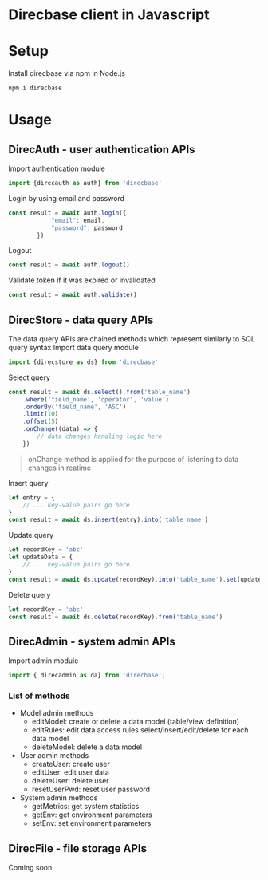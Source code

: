 Direcbase client in Javascript
======================================================================
# Setup
Install direcbase via npm in Node.js
```sh
npm i direcbase

```
# Usage
## DirecAuth - user authentication APIs
Import authentication module
```js
import {direcauth as auth} from 'direcbase'
```
Login by using email and password
```js
const result = await auth.login({
            "email": email,
            "password": password
        })
```
Logout
```js
const result = await auth.logout()
```
Validate token if it was expired or invalidated
```js
const result = await auth.validate()
```
## DirecStore - data query APIs
The data query APIs are chained methods which represent similarly to SQL query syntax
Import data query module
```js
import {direcstore as ds} from 'direcbase'
```
Select query 
```js
const result = await ds.select().from('table_name')
    .where('field_name', 'operator', 'value')
    .orderBy('field_name', 'ASC')
    .limit(10)
    .offset(5)
    .onChange((data) => {   
        // data changes handling logic here
    })                         
```
> onChange method is applied for the purpose of listening to data changes in reatime 

Insert query
```js
let entry = {
    // ... key-value pairs go here
}
const result = await ds.insert(entry).into('table_name')
```
Update query 
```js
let recordKey = 'abc'
let updateData = {
    // ... key-value pairs go here
}
const result = await ds.update(recordKey).into('table_name').set(updateData)
```
Delete query
```js
let recordKey = 'abc'
const result = await ds.delete(recordKey).from('table_name')
```
## DirecAdmin - system admin APIs
Import admin module
```js
import { direcadmin as da} from 'direcbase';
```
### List of methods
- Model admin methods
    - editModel: create or delete a data model (table/view definition)
    - editRules: edit data access rules select/insert/edit/delete for each data model
    - deleteModel: delete a data model
- User admin methods
    - createUser: create user
    - editUser: edit user data
    - deleteUser: delete user
    - resetUserPwd: reset user password
- System admin methods
    - getMetrics: get system statistics
    - getEnv: get environment parameters
    - setEnv: set environment parameters
## DirecFile - file storage APIs
Coming soon